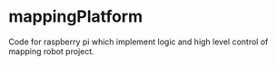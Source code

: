 # mappingPlatform
Code for raspberry pi which implement logic and high level control of mapping robot project.
